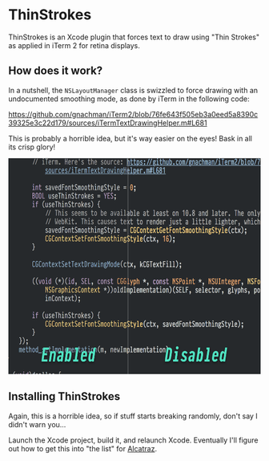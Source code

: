 # ThinStrokes

ThinStrokes is an Xcode plugin that forces text to draw using "Thin Strokes" as applied in iTerm 2 for retina displays. 

## How does it work?

In a nutshell, the `NSLayoutManager` class is swizzled to force drawing with an undocumented smoothing mode, as done by iTerm in the following code:

https://github.com/gnachman/iTerm2/blob/76fe643f505eb3a0eed5a8390c39325e3c22d179/sources/iTermTextDrawingHelper.m#L681

This is probably a horrible idea, but it's way easier on the eyes! Bask in all its crisp glory!

<img src="ThinStrokes@2x.png" width=600 height=430 />

## Installing ThinStrokes

Again, this is a horrible idea, so if stuff starts breaking randomly, don't say I didn't warn you...

Launch the Xcode project, build it, and relaunch Xcode. Eventually I'll figure out how to get this into "the list" for [Alcatraz](http://alcatraz.io).
